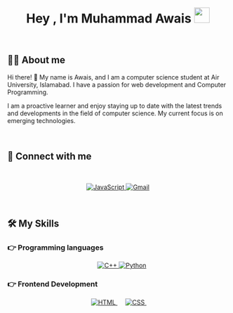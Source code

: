 <h1 align="center">Hey , I'm Muhammad Awais <img src="https://media.giphy.com/media/hvRJCLFzcasrR4ia7z/giphy.gif" width="35"></h1>


<br>


## :sassy_man:  About me
Hi there! 👋 My name is Awais, and I am a computer science student at Air University, Islamabad. I have a passion for web development and Computer Programming.

I am a proactive learner and enjoy staying up to date with the latest trends and developments in the field of computer science. My current focus is on emerging technologies.


<br>

## 👯 Connect with me
 
<br>
<p align="center">
	<a href="https://www.linkedin.com/in/btwimawais/" target="_blank">
		<img alt="JavaScript" src="https://img.shields.io/badge/LinkedIn-0077B5?style=for-the-badge&logo=linkedin&logoColor=white">
	</a>
	<a href="https://mail.google.com/mail/?view=cm&fs=1&to=mohamadawais942@gmail.com" target="_blank"> 
	     <img alt="Gmail" src="https://img.shields.io/badge/Gmail-D14836?style=for-the-badge&logo=gmail&logoColor=white">
	</a>
	
</p>
<br>

## 🛠️ My Skills

### 👉 Programming languages

<p align="center"> 
&emsp;
  <a href="https://cplusplus.com/" target="_blank"> 
    <img alt="C++" src="https://img.shields.io/badge/c++-3670A0?style=for-the-badge&logo=c++&logoColor=ffdd54">
   </a>
   <a href="https://www.python.org" target="_blank">
    <img alt="Python" src="https://img.shields.io/badge/python-3670A0?style=for-the-badge&logo=python&logoColor=ffdd54">
  </a>
	
	
</p>

### 👉 Frontend Development
<p align="center"> 
  &emsp; 
  <a href="https://www.w3.org/html/" target="_blank"> 
   <img alt="HTML" src="https://img.shields.io/badge/html5-%23E34F26.svg?style=for-the-badge&logo=html5&logoColor=white">
  </a>   
  &emsp;
  <a href="https://www.w3schools.com/css/" target="_blank">
    <img alt="CSS" src="https://img.shields.io/badge/css3-%231572B6.svg?style=for-the-badge&logo=css3&logoColor=white">
  </a> 
  &emsp;
 </p>
